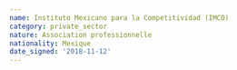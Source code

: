 ```yaml
---
name: Instituto Mexicano para la Competitividad (IMCO)
category: private_sector
nature: Association professionnelle 
nationality: Mexique
date_signed: '2018-11-12'
---
```

    